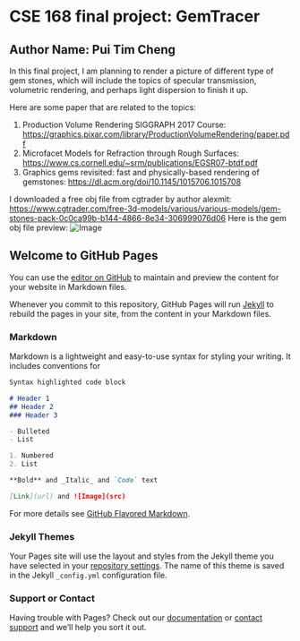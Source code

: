 # CSE 168 final project: GemTracer
## Author Name: Pui Tim Cheng

In this final project, I am planning to render a picture of different type of gem stones, which will include the topics of specular transmission, volumetric rendering, and perhaps light dispersion to finish it up. 

Here are some paper that are related to the topics:
1. Production Volume Rendering SIGGRAPH 2017 Course: https://graphics.pixar.com/library/ProductionVolumeRendering/paper.pdf
2. Microfacet Models for Refraction through Rough Surfaces: https://www.cs.cornell.edu/~srm/publications/EGSR07-btdf.pdf
3. Graphics gems revisited: fast and physically-based rendering of gemstones: https://dl.acm.org/doi/10.1145/1015706.1015708


I downloaded a free obj file from cgtrader by author alexmit:
https://www.cgtrader.com/free-3d-models/various/various-models/gem-stones-pack-0c0ca99b-b144-4866-8e34-306999076d06
Here is the gem obj file preview:
  ![Image](src)
## Welcome to GitHub Pages

You can use the [editor on GitHub](https://github.com/ptcheng105/ptcheng105.github.io/edit/master/README.md) to maintain and preview the content for your website in Markdown files.

Whenever you commit to this repository, GitHub Pages will run [Jekyll](https://jekyllrb.com/) to rebuild the pages in your site, from the content in your Markdown files.

### Markdown

Markdown is a lightweight and easy-to-use syntax for styling your writing. It includes conventions for

```markdown
Syntax highlighted code block

# Header 1
## Header 2
### Header 3

- Bulleted
- List

1. Numbered
2. List

**Bold** and _Italic_ and `Code` text

[Link](url) and ![Image](src)
```

For more details see [GitHub Flavored Markdown](https://guides.github.com/features/mastering-markdown/).

### Jekyll Themes

Your Pages site will use the layout and styles from the Jekyll theme you have selected in your [repository settings](https://github.com/ptcheng105/ptcheng105.github.io/settings). The name of this theme is saved in the Jekyll `_config.yml` configuration file.

### Support or Contact

Having trouble with Pages? Check out our [documentation](https://help.github.com/categories/github-pages-basics/) or [contact support](https://github.com/contact) and we’ll help you sort it out.
